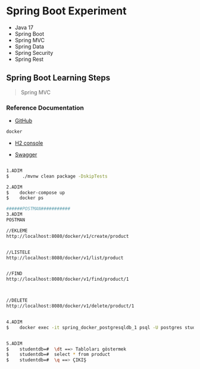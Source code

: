 # Spring Boot Experiment 
- Java 17
- Spring Boot
- Spring MVC
- Spring Data
- Spring Security
- Spring Rest

## Spring Boot Learning Steps
>Spring MVC
> 

### Reference Documentation

* [GitHub](https://github.com/yasarcarel/SpringBoot-Experiments)

```sh
docker
```
* [H2 console](http://localhost:8080/h2-console/l)

* [Swagger](http//localhost:8080/swagger-ui.html)

```sh

1.ADIM
$     ./mvnw clean package -DskipTests

2.ADIM
$    docker-compose up
$    docker ps

######POSTMAN###########
3.ADIM
POSTMAN

//EKLEME
http://localhost:8080/docker/v1/create/product


//LISTELE
http://localhost:8080/docker/v1/list/product


//FIND
http://localhost:8080/docker/v1/find/product/1



//DELETE
http://localhost:8080/docker/v1/delete/product/1


4.ADIM
$    docker exec -it spring_docker_postgresqldb_1 psql -U postgres studentdb


5.ADIM
$    studentdb=#  \dt ==> Tabloları göstermek
$    studentdb=#  select * from product
$    studentdb=#  \q ==> ÇIKIŞ

```